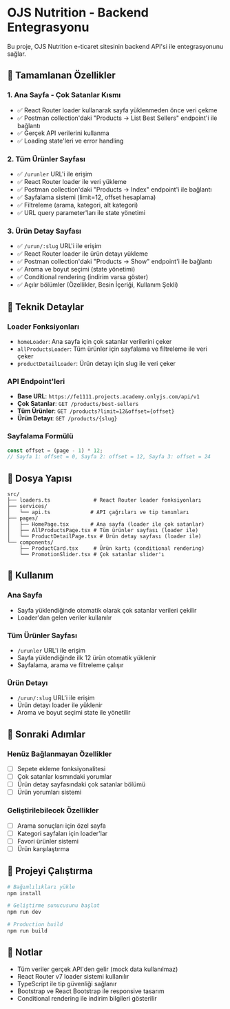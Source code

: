 # OJS Nutrition - Backend Entegrasyonu

Bu proje, OJS Nutrition e-ticaret sitesinin backend API'si ile entegrasyonunu sağlar.

## 🚀 Tamamlanan Özellikler

### 1. Ana Sayfa - Çok Satanlar Kısmı
- ✅ React Router loader kullanarak sayfa yüklenmeden önce veri çekme
- ✅ Postman collection'daki "Products → List Best Sellers" endpoint'i ile bağlantı
- ✅ Gerçek API verilerini kullanma
- ✅ Loading state'leri ve error handling

### 2. Tüm Ürünler Sayfası
- ✅ `/urunler` URL'i ile erişim
- ✅ React Router loader ile veri yükleme
- ✅ Postman collection'daki "Products → Index" endpoint'i ile bağlantı
- ✅ Sayfalama sistemi (limit=12, offset hesaplama)
- ✅ Filtreleme (arama, kategori, alt kategori)
- ✅ URL query parameter'ları ile state yönetimi

### 3. Ürün Detay Sayfası
- ✅ `/urun/:slug` URL'i ile erişim
- ✅ React Router loader ile ürün detayı yükleme
- ✅ Postman collection'daki "Products → Show" endpoint'i ile bağlantı
- ✅ Aroma ve boyut seçimi (state yönetimi)
- ✅ Conditional rendering (indirim varsa göster)
- ✅ Açılır bölümler (Özellikler, Besin İçeriği, Kullanım Şekli)

## 🔧 Teknik Detaylar

### Loader Fonksiyonları
- `homeLoader`: Ana sayfa için çok satanlar verilerini çeker
- `allProductsLoader`: Tüm ürünler için sayfalama ve filtreleme ile veri çeker
- `productDetailLoader`: Ürün detayı için slug ile veri çeker

### API Endpoint'leri
- **Base URL**: `https://fe1111.projects.academy.onlyjs.com/api/v1`
- **Çok Satanlar**: `GET /products/best-sellers`
- **Tüm Ürünler**: `GET /products?limit=12&offset={offset}`
- **Ürün Detayı**: `GET /products/{slug}`

### Sayfalama Formülü
```javascript
const offset = (page - 1) * 12;
// Sayfa 1: offset = 0, Sayfa 2: offset = 12, Sayfa 3: offset = 24
```

## 📁 Dosya Yapısı

```
src/
├── loaders.ts              # React Router loader fonksiyonları
├── services/
│   └── api.ts             # API çağrıları ve tip tanımları
├── pages/
│   ├── HomePage.tsx       # Ana sayfa (loader ile çok satanlar)
│   ├── AllProductsPage.tsx # Tüm ürünler sayfası (loader ile)
│   └── ProductDetailPage.tsx # Ürün detay sayfası (loader ile)
└── components/
    ├── ProductCard.tsx     # Ürün kartı (conditional rendering)
    └── PromotionSlider.tsx # Çok satanlar slider'ı
```

## 🎯 Kullanım

### Ana Sayfa
- Sayfa yüklendiğinde otomatik olarak çok satanlar verileri çekilir
- Loader'dan gelen veriler kullanılır

### Tüm Ürünler Sayfası
- `/urunler` URL'i ile erişim
- Sayfa yüklendiğinde ilk 12 ürün otomatik yüklenir
- Sayfalama, arama ve filtreleme çalışır

### Ürün Detayı
- `/urun/:slug` URL'i ile erişim
- Ürün detayı loader ile yüklenir
- Aroma ve boyut seçimi state ile yönetilir

## 🔄 Sonraki Adımlar

### Henüz Bağlanmayan Özellikler
- [ ] Sepete ekleme fonksiyonalitesi
- [ ] Çok satanlar kısmındaki yorumlar
- [ ] Ürün detay sayfasındaki çok satanlar bölümü
- [ ] Ürün yorumları sistemi

### Geliştirilebilecek Özellikler
- [ ] Arama sonuçları için özel sayfa
- [ ] Kategori sayfaları için loader'lar
- [ ] Favori ürünler sistemi
- [ ] Ürün karşılaştırma

## 🚀 Projeyi Çalıştırma

```bash
# Bağımlılıkları yükle
npm install

# Geliştirme sunucusunu başlat
npm run dev

# Production build
npm run build
```

## 📝 Notlar

- Tüm veriler gerçek API'den gelir (mock data kullanılmaz)
- React Router v7 loader sistemi kullanılır
- TypeScript ile tip güvenliği sağlanır
- Bootstrap ve React Bootstrap ile responsive tasarım
- Conditional rendering ile indirim bilgileri gösterilir

